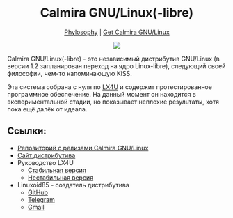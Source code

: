 <h1 align="center">Calmira GNU/Linux(-libre)</h1>
<p align="center"><a href="https://calmiralinux.github.io/phylosophy.html">Phylosophy</a> | <a href="https://github.com/CalmiraLinux/CalmiraLinux/releases">Get Calmira GNU/Linux</a></p>
<p align="center"><img src="https://raw.githubusercontent.com/CalmiraLinux/CalmiraLinux/lx4/v1.2/design/calmira_logo_transparent.png" /></p>

Calmira GNU/Linux(-libre) - это независимый дистрибутив GNU/Linux (в версии 1.2
запланирован переход на ядро Linux-libre), следующий своей философии, чем-то
напоминающую KISS.

Эта система собрана с нуля по [LX4U](https://lx4u.ru) и содержит
протестированное программное обеспечение. На данный момент он находится в
экспериментальной стадии, но показывает неплохие результаты, хотя пока ещё далёк
от идеала.

## Ссылки:

- [Репозиторий с релизами Calmira
  GNU/Linux](https://github.com/CalmiraLinux/CalmiraLinux)
- [Сайт дистрибутива](https://calmiralinux.github.io)
- Руководство LX4U
	- [Стабильная версия](https://lx4u.ru/rel/stable)
	- [Нестабильная версия](https://lx4u.ru/dev)
- Linuxoid85 - создатель дистрибутива
	- [GitHub](https://github.com/Linuxoid85)
	- [Telegram](https://t.me/linuxoid85)
	- [Gmail](mailto:linuxoid85@gmail.com)
